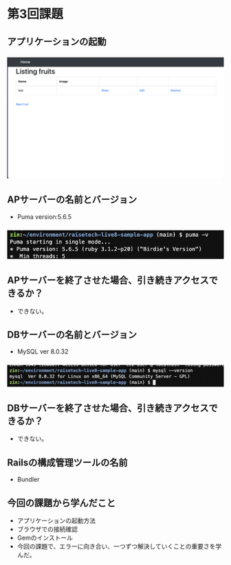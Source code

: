 # 第3回課題
## アプリケーションの起動
### ![AP起動](lecture03.img/image01.png)
## APサーバーの名前とバージョン
- Puma version:5.6.5
### ![Puma](lecture03.img/image02.png)
## APサーバーを終了させた場合、引き続きアクセスできるか？
- できない。
## DBサーバーの名前とバージョン
- MySQL ver 8.0.32
### ![MySQL](lecture03.img/image03.png)
## DBサーバーを終了させた場合、引き続きアクセスできるか？
- できない。
## Railsの構成管理ツールの名前
- Bundler
## 今回の課題から学んだこと
- アプリケーションの起動方法
- ブラウザでの接続確認
- Gemのインストール
- 今回の課題で、エラーに向き合い、一つずつ解決していくことの重要さを学んだ。
